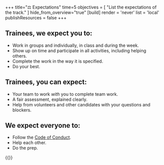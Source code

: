 +++
title="⚖️ Expectations"
time=5
objectives = [
  "List the expectations of the track."
]
hide_from_overview="true"
[build]
  render = 'never'
  list = 'local'
  publishResources = false
+++

## Trainees, we expect you to:

- Work in groups and individually, in class and during the week.
- Show up on time and participate in all activities, including helping others.
- Complete the work in the way it is specified.
- Do your best.

## Trainees, you can expect:

- Your team to work _with_ you to complete team work.
- A fair assessment, explained clearly.
- Help from volunteers and other candidates with your questions and blockers.

## We expect everyone to:

- Follow the [Code of Conduct](https://codeyourfuture.io/about/code-of-conduct/).
- Help each other.
- Do the prep.

{{<multiple-choice
  question="Do you have to attend all the classes?"
  answers="Yes | Nah, it's a casual hobby | No, you can skip some"
  feedback="Right! Tracks are intense job prep courses and you should treat it as you would any professional training | No, this isn't a coding club | If you skip the classes you won't be able to complete the track"
  correct="0" >}}
